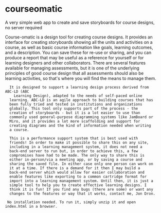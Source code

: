 # courseomatic
A very simple web app to create and save storyboards for course designs, no server required

Course-omatic is a design tool for creating course designs.
      It provides an interface for creating storyboards showing all the
      units and activities on a course, as well as basic course
      information like goals, learning outcomes, and a description. You
      can save these for re-use or sharing, and you can produce a report
      that may be useful as a reference for yourself or for learning
      designers and other collaborators. There are several features
      available for managing assessments, but it is one of the
      underlying principles of good course design that all assessments
      should also be learning activities, so that's where you will find
      the means to manage them. 

      It is designed to support a learning design process derived from ABC-LD (ABC
        Learning Design), adapted to the needs of self-paced online
      learning. ABC-LD is an agile approach to building courses that has
      been fully tried and tested in institutions and organizations
      globally. This tool only supports part of the process - the
      creation of storyboards - but it is a lot easier to use than
      commonly used general-purpose diagramming systems like JamBoard or
      Miro, and it provides a lot more scaffolding and support for
      creating diagrams and the kind of information needed when writing
      a course.
      
      This is a performance support system that is best used with
      friends! In order to make it possible to share this on any site,
      including in a learning management system, it does not need a
      back-end server to run but, in order to achieve this, a few
      compromises have had to be made. The only way to share this is
      either in-person/via a meeting app, or by saving a course and
      sharing the saved file. In either case only one person can work on
      it at a time. If there is a demand for it then I may build a
      back-end server which would allow for easier collaboration and
      enable features like exporting to a common cartridge format for
      import into a learning management system. Until then, it is just a
      simple tool to help you to create effective learning designs. I
      think it is fun! If you find any bugs (there are some) or want any
      changes to the features or way that it works, contact me, Jon Dron.

     No installation needed. To run it, simply unzip it and open index.html in a browser. 
